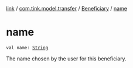 [link](../../index.md) / [com.tink.model.transfer](../index.md) / [Beneficiary](index.md) / [name](./name.md)

# name

`val name: `[`String`](https://kotlinlang.org/api/latest/jvm/stdlib/kotlin/-string/index.html)

The name chosen by the user for this beneficiary.

